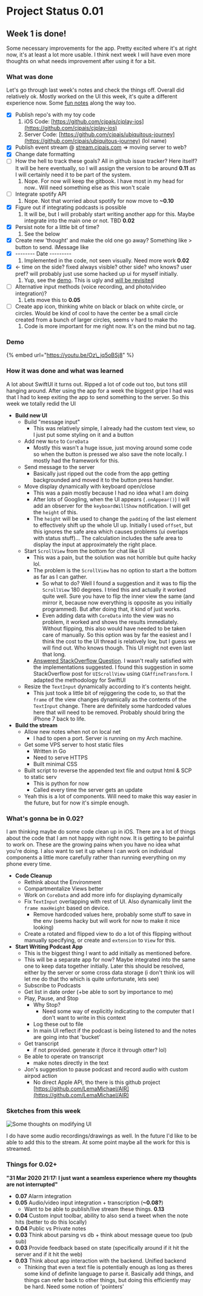 # Project Status 0.01

## Week 1 is done!

Some necessary improvements for the app. Pretty excited where it's at right now, it's at least a lot more usable. I think next week I will have even more thoughts on what needs improvement after using it for a bit.

### What was done

Let's go through last week's notes and check the things off. Overall did relatively ok. Mostly worked on the UI this week, it's quite a different experience now. Some [fun notes](project-status-0.01.md#detail-on-what-was-learned) along the way too.

* [x] Publish repo's with my toy code
  1. iOS Code: [https://github.com/cjpais/cjplay-ios](https://github.com/cjpais/cjplay-ios)
  2. Server Code: [https://github.com/cjpais/ubiquitous-journey](https://github.com/cjpais/ubiquitous-journey) \(lol name\)
* [x] Publish event stream @ [stream.cjpais.com](http://stream.cjpais.com/) =&gt; moving server to web?
* [x] Change date formatting
* [ ] How the hell to track these goals? All in github issue tracker? Here itself? It will be here eventually, so I will assign the version to be around **0.11** as I will certainly need it to be part of the system. 
  1. Nope. For now will keep the gitbook. I have most in my head for now.. Will need something else as this won't scale
* [ ] Integrate spotify API
  1. Nope. Not that worried about spotify for now move to **~0.10**
* [x] Figure out if integrating podcasts is possible
  1. It will be, but I will probably start writing another app for this. Maybe integrate into the main one or not. TBD **0.02**
* [x] Persist note for a little bit of time? 
  1. See the below
* [x] Create new 'thought' and make the old one go away? Something like &gt; button to send. iMessage like
* [x] -------- Date ---------
  1. Implemented in the code, not seen visually. Need more work **0.02**
* [x] &lt;- time on the side? fixed always visible? other side? who knows? user pref? will probably just use some hacked up ui for myself initially.
  1. Yup, see the [demo](project-status-0.01.md#demo). This is ugly and [will be revisited](project-status-0.01.md#sketches-from-this-week)
* [ ] Alternative input methods \(voice recording, and photo/video integration\)?
  1. Lets move this to **0.05**
* [ ] Create app icon, thinking white on black or black on white circle, or circles. Would be kind of cool to have the center be a small circle created from a bunch of larger circles, seems v hard to make tho
  1. Code is more important for me right now. It's on the mind but no tag.

### Demo

{% embed url="https://youtu.be/Oz\_jq5oBSj8" %}

### How it was done and what was learned

A lot about SwiftUI it turns out. Ripped a lot of code out too, but tons still hanging around. After using the app for a week the biggest gripe I had was that I had to keep exiting the app to send something to the server. So this week we totally redid the UI

* **Build new UI**
  * Build "message input"
    * This was relatively simple, I already had the custom text view, so I just put some styling on it and a button
  * Add new `Note` to `CoreData`
    * Mostly this wasn't a huge issue, just moving around some code so when the button is pressed we also save the note locally. I mostly had the framework for this.
  * Send message to the server
    * Basically just ripped out the code from the app getting backgrounded and moved it to the button press handler.
  * Move display dynamically with keyboard open/close
    * This was a pain mostly because I had no idea what I am doing
    * After lots of Googling, when the UI appears \(`.onAppear()`\) I will add an observer for the `keyboardWillShow` notification. I will get the `height` of this.
    * The `height` will be used to change the `padding` of the last element to effectively shift up the whole UI up. Initially I used `offset`, but this ignores the safe area which causes problems \(ui overlaps with status stuff\)... The calculation includes the safe area to display the input at approximately the right place.
  * Start `ScrollView` from the bottom for chat like UI
    * This was a pain, but the solution was not horrible but quite hacky lol.
    * The problem is the `ScrollView` has no option to start a the bottom as far as I can gather.
      * So what to do? Well I found a suggestion and it was to flip the `ScrollView` 180 degrees. I tried this and actually it worked quite well. Sure you have to flip the inner view the same \(and mirror it, because now everything is opposite as you initially programmed\). But after doing that, it kind of just works.
      * Even adding data with `CoreData` into the view was no problem, it worked and shows the results immediately. Without flipping, this also would have needed to be taken care of manually. So this option was by far the easiest and I think the cost to the UI thread is relatively low, but I guess we will find out. Who knows though. This UI might not even last that long. 
    * [Answered StackOverflow Question](https://stackoverflow.com/questions/57258846/how-to-make-a-swiftui-list-scroll-automatically/61036551#61036551). I wasn't really satisfied with the implementations suggested. I found this suggestion in some StackOverflow post for `UIScrollView` using `CGAffineTransform`. I adapted the methodology for SwiftUI
  * Resize the `TextInput` dynamically according to it's contents height.
    * This just took a little bit of rejiggering the code to, so that the `frame` of the view changes dynamically as the contents of the `TextInput` change. There are definitely some hardcoded values here that will need to be removed. Probably should bring the iPhone 7 back to life.
* **Build the stream**
  * Allow new notes when not on local net
    * I had to open a port. Server is running on my Arch machine.
  * Get some VPS server to host static files
    * Written in Go
    * Need to serve HTTPS
    * Built minimal CSS
  * Built script to reverse the appended text file and output html & SCP to static serv
    * This is python for now
    * Called every time the server gets an update
  * Yeah this is a lot of components. Will need to make this way easier in the future, but for now it's simple enough.

### What's gonna be in 0.02?

I am thinking maybe do some code clean up in iOS. There are a lot of things about the code that I am not happy with right now. It is getting to be painful to work on. These are the growing pains when you have no idea what you're doing. I also want to set it up where I can work on individual components a little more carefully rather than running everything on my phone every time.

* **Code Cleanup**
  * Rethink about the Environment
  * Compartmentalize Views better
  * Work on `CoreData` and add more info for displaying dynamically
  * Fix `TextInput` overlapping with rest of UI. Also dynamically limit the `frame maxHeight` based on device.
    * Remove hardcoded values here, probably some stuff to save in the env \(seems hacky but will work for now to make it nice looking\)
  * Create a rotated and flipped view to do a lot of this flipping without manually specifying, or create and `extension` to `View` for this.
* **Start Writing Podcast App**
  * This is the biggest thing I want to add initially as mentioned before.
  * This will be a separate app for now? Maybe integrated into the same one to keep data together initially. Later this should be resolved, either by the server or some cross data storage \(i don't think ios will let me do that tho which is quite unfortunate, lets see\)
  * Subscribe to Podcasts
  * Get list in date order \(+be able to sort by importance to me\)
  * Play, Pause, and Stop
    * Why Stop?
      * Need some way of explicitly indicating to the computer that I don't want to write in this context
    * Log these out to file
    * In main UI reflect if the podcast is being listened to and the notes are going into that 'bucket'
  * Get transcript
    * if not provided. generate it \(force it through otter? lol\)
  * Be able to operate on transcript
    * make notes directly in the text
  * Jon's suggestion to pause podcast and record audio with custom airpod action
    * No direct Apple API, tho there is this github project [https://github.com/LemaMichael/AIR](https://github.com/LemaMichael/AIR)

### Sketches from this week

![Some thoughts on modifying UI](../../.gitbook/assets/screen-shot-2020-04-05-at-12.22.42-pm.png)

I do have some audio recordings/drawings as well. In the future I'd like to be able to add this to the stream. At some point maybe all the work for this is streamed.

### Things for 0.02+

**"31 Mar 2020 21:17: I just want a seamless experience where my thoughts are not interrupted"**

* **0.07** Alarm integration 
* **0.05** Audio/video input integration + transcription \(**~0.08?**\)
  * Want to be able to publish/live stream these things. **0.13**
* **0.04** Custom input toolbar, ability to also send a tweet when the note hits \(better to do this locally\)
* **0.04** Public vs Private notes
* **0.03** Think about parsing vs db + think about message queue too \(pub sub\)
* **0.03** Provide feedback based on state \(specifically around if it hit the server and if it hit the web\)
* **0.03** Think about app interaction with the backend. Unified backend
  * Thinking that even a text file is potentially enough as long as theres some kind of definite language to parse it. Basically add things, and things can refer back to other things, but doing this efficiently may be hard. Need some notion of 'pointers'

